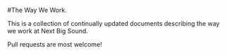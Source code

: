 #The Way We Work.

This is a collection of continually updated documents describing the way we work at Next Big Sound. 

Pull requests are most welcome!
